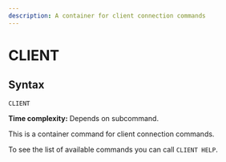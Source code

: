 ```yaml
---
description: A container for client connection commands
---
```


# CLIENT

## Syntax

    CLIENT 

**Time complexity:** Depends on subcommand.

This is a container command for client connection commands.

To see the list of available commands you can call `CLIENT HELP`.